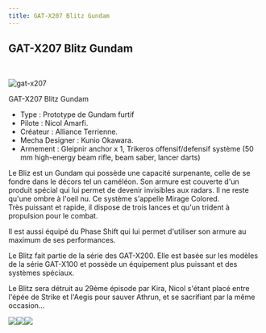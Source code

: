 ```yaml
---
title: GAT-X207 Blitz Gundam
---
```


GAT-X207 Blitz Gundam
---------------------

 


![gat-x207](/images/stories/saga/gundamseed/mechas/zaft/gat-x207.png)


GAT-X207 Blitz Gundam


- Type : Prototype de Gundam furtif   
- Pilote : Nicol Amarfi.   
- Créateur : Alliance Terrienne.   
- Mecha Designer : Kunio Okawara.   
- Armement : Gleipnir anchor x 1, Trikeros offensif/defensif système (50 mm high-energy beam rifle, beam saber, lancer darts)   
  
Le Bliz est un Gundam qui possède une capacité surpenante, celle de se fondre dans le décors tel un caméléon. Son armure est couverte d'un produit spécial qui lui permet de devenir invisibles aux radars. Il ne reste qu'une ombre à l'oeil nu. Ce système s'appelle Mirage Colored.   
Très puissant et rapide, il dispose de trois lances et qu'un trident à propulsion pour le combat.   
  
Il est aussi équipé du Phase Shift qui lui permet d'utiliser son armure au maximum de ses performances.   
  
Le Blitz fait partie de la série des GAT-X200. Elle est basée sur les modèles de la série GAT-X100 et possède un équipement plus puissant et des systèmes spéciaux.   
  
Le Blitz sera détruit au 29ème épisode par Kira, Nicol s'étant placé entre l'épée de Strike et l'Aegis pour sauver Athrun, et se sacrifiant par la même occasion...


![](/images/stories/saga/gundamseed/images/gundamblitz/blitz06.jpg)![](/images/stories/saga/gundamseed/images/gundamblitz/blitz07.jpg)![](/images/stories/saga/gundamseed/images/gundamblitz/blitz08.jpg)

